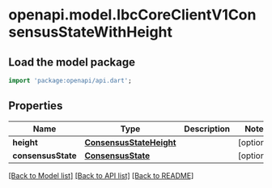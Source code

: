 # openapi.model.IbcCoreClientV1ConsensusStateWithHeight

## Load the model package
```dart
import 'package:openapi/api.dart';
```

## Properties
Name | Type | Description | Notes
------------ | ------------- | ------------- | -------------
**height** | [**ConsensusStateHeight**](ConsensusStateHeight.md) |  | [optional] 
**consensusState** | [**ConsensusState**](ConsensusState.md) |  | [optional] 

[[Back to Model list]](../README.md#documentation-for-models) [[Back to API list]](../README.md#documentation-for-api-endpoints) [[Back to README]](../README.md)


